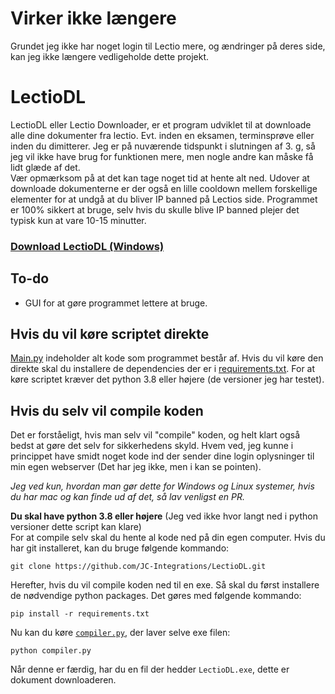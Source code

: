 # Virker ikke længere

Grundet jeg ikke har noget login til Lectio mere, og ændringer på deres side, kan jeg ikke længere vedligeholde dette projekt.

# LectioDL
LectioDL eller Lectio Downloader, er et program udviklet til at downloade alle dine dokumenter fra lectio. Evt. inden en eksamen, terminsprøve eller inden du dimitterer. Jeg er på nuværende tidspunkt i slutningen af 3. g, så jeg vil ikke have brug for funktionen mere, men nogle andre kan måske få lidt glæde af det.  
Vær opmærksom på at det kan tage noget tid at hente alt ned. Udover at downloade dokumenterne er der også en lille cooldown mellem forskellige elementer for at undgå at du bliver IP banned på Lectios side. Programmet er 100% sikkert at bruge, selv hvis du skulle blive IP banned plejer det typisk kun at vare 10-15 minutter.

### [Download LectioDL (Windows)](https://github.com/JC-Integrations/LectioDL/releases/download/1.1/LectioDL.exe 'Klik her for at downloade den nyeste version af LectioDL')

## To-do
* GUI for at gøre programmet lettere at bruge.

## Hvis du vil køre scriptet direkte
[Main.py](https://github.com/JC-Integrations/LectioDL/blob/main/main.py) indeholder alt kode som programmet består af. Hvis du vil køre den direkte skal du installere de dependencies der er i [requirements.txt](https://github.com/JC-Integrations/LectioDL/blob/main/requirements.txt). For at køre scriptet kræver det python 3.8 eller højere (de versioner jeg har testet).

## Hvis du selv vil compile koden
Det er forståeligt, hvis man selv vil "compile" koden, og helt klart også bedst at gøre det selv for sikkerhedens skyld. Hvem ved, jeg kunne i princippet have smidt noget kode ind der sender dine login oplysninger til min egen webserver (Det har jeg ikke, men i kan se pointen).

*Jeg ved kun, hvordan man gør dette for Windows og Linux systemer, hvis du har mac og kan finde ud af det, så lav venligst en PR.*

**Du skal have python 3.8 eller højere** (Jeg ved ikke hvor langt ned i python versioner dette script kan klare)  
For at compile selv skal du hente al kode ned på din egen computer. Hvis du har git installeret, kan du bruge følgende kommando:

```
git clone https://github.com/JC-Integrations/LectioDL.git
```

Herefter, hvis du vil compile koden ned til en exe. Så skal du først installere de nødvendige python packages. Det gøres med følgende kommando:
```
pip install -r requirements.txt
```

Nu kan du køre [`compiler.py`](https://github.com/JC-Integrations/LectioDL/blob/main/compiler.py), der laver selve exe filen:
```
python compiler.py
```

Når denne er færdig, har du en fil der hedder `LectioDL.exe`, dette er dokument downloaderen.
